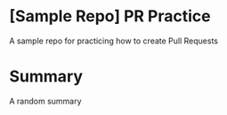 # [Sample Repo] PR Practice
A sample repo for practicing how to create Pull Requests

# Summary
A random summary